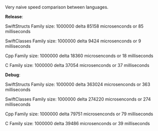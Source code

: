 Very naive speed comparison between languages.

__Release__:

SwiftStructs
Family size: 1000000
delta 85158 microsenconds
or 85 milliseconds

SwiftClasses
Family size: 1000000
delta 9424 microsenconds
or 9 milliseconds

Cpp
Family size: 1000000
delta 18360 microsenconds
or 18 milliseconds

C
Family size: 1000000
delta 37054 microsenconds
or 37 milliseconds

__Debug__:

SwiftStructs
Family size: 1000000
delta 363024 microsenconds
or 363 milliseconds

SwiftClasses
Family size: 1000000
delta 274220 microsenconds
or 274 milliseconds

Cpp
Family size: 1000000
delta 79751 microsenconds
or 79 milliseconds

C
Family size: 1000000
delta 39486 microsenconds
or 39 milliseconds
